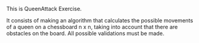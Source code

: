 This is QueenAttack Exercise.

It consists of making an algorithm that calculates the possible movements of a queen on a chessboard n x n, taking into account that there are obstacles on the board. All possible validations must be made.